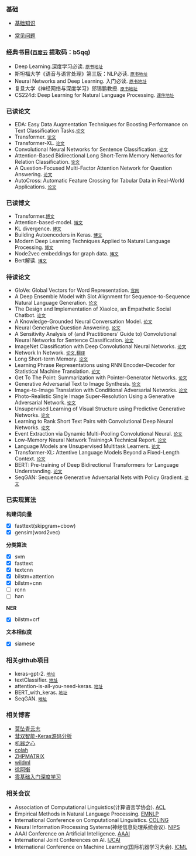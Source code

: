 ### 基础

* [基础知识](docs/basic.md)

* [常见问题](docs/fq.md)

### 经典书目([`百度云`](https://pan.baidu.com/s/1sE_20nHCfej6f9yRaisz7Q) 提取码：b5qq)

* Deep Learning.深度学习必读. [`原书地址`](https://www.deeplearningbook.org/)
* 斯坦福大学《语音与语言处理》第三版：NLP必读. [`原书地址`](http://web.stanford.edu/~jurafsky/slp3/ed3book.pdf)
* Neural Networks and Deep Learning. 入门必读. [`原书地址`](http://neuralnetworksanddeeplearning.com/)
* 复旦大学《神经网络与深度学习》邱锡鹏教授. [`原书地址`](https://nndl.github.io/)
* CS224d: Deep Learning for Natural Language Processing. [`课件地址`](http://cs224d.stanford.edu/)

### 已读论文

* EDA: Easy Data Augmentation Techniques for Boosting Performance on Text Classification Tasks.[`论文`](https://arxiv.org/pdf/1901.11196.pdf)
* Transformer. [`论文`](https://arxiv.org/pdf/1706.03762.pdf)
* Transformer-XL. [`论文`](https://arxiv.org/pdf/1901.02860.pdf)
* Convolutional Neural Networks for Sentence Classification. [`论文`](https://arxiv.org/pdf/1408.5882.pdf)
* Attention-Based Bidirectional Long Short-Term Memory Networks for Relation Classification. [`论文`](http://www.aclweb.org/anthology/P16-2034)
* A Question-Focused Multi-Factor Attention Network for Question Answering. [`论文`](https://arxiv.org/pdf/1801.08290.pdf)
* AutoCross: Automatic Feature Crossing for Tabular Data in Real-World Applications. [`论文`](https://arxiv.org/pdf/1904.12857.pdf)

### 已读博文

* Transformer.[`博文`](https://jalammar.github.io/illustrated-transformer/)
* Attention-based-model. [`博文`](http://www.wildml.com/2016/01/attention-and-memory-in-deep-learning-and-nlp/)
* KL divergence. [`博文`](https://www.countbayesie.com/blog/2017/5/9/kullback-leibler-divergence-explained)
* Building Autoencoders in Keras. [`博文`](https://blog.keras.io/building-autoencoders-in-keras.html)
* Modern Deep Learning Techniques Applied to Natural Language Processing. [`博文`](https://nlpoverview.com/)
* Node2vec embeddings for graph data. [`博文`](https://towardsdatascience.com/node2vec-embeddings-for-graph-data-32a866340fef)
* Bert解读. [`博文`](https://www.cnblogs.com/rucwxb/p/10277217.html)

### 待读论文

* GloVe: Global Vectors for Word Representation. [`官网`](https://nlp.stanford.edu/projects/glove/)
* A Deep Ensemble Model with Slot Alignment for Sequence-to-Sequence Natural Language Generation. [`论文`](https://arxiv.org/pdf/1805.06553.pdf)
* The Design and Implementation of XiaoIce, an Empathetic Social Chatbot. [`论文`](https://arxiv.org/pdf/1812.08989.pdf)
* A Knowledge-Grounded Neural Conversation Model. [`论文`](https://arxiv.org/pdf/1702.01932.pdf)
* Neural Generative Question Answering. [`论文`](https://arxiv.org/pdf/1512.01337v1.pdf)
* A Sensitivity Analysis of (and Practitioners’ Guide to) Convolutional Neural Networks for Sentence Classification. [`论文`](https://arxiv.org/pdf/1510.03820.pdf)
* ImageNet Classification with Deep Convolutional Neural Networks. [`论文`](http://www.cs.toronto.edu/~fritz/absps/imagenet.pdf)
* Network In Network. [`论文`](https://arxiv.org/pdf/1312.4400.pdf),[`翻译`](https://www.jianshu.com/p/8a3f9f06bbe3)
* Long Short-term Memory. [`论文`](http://www.bioinf.jku.at/publications/older/2604.pdf)
* Learning Phrase Representations using RNN Encoder–Decoder for Statistical Machine Translation. [`论文`](https://arxiv.org/pdf/1406.1078v3.pdf)
* Get To The Point: Summarization with Pointer-Generator Networks. [`论文`](https://arxiv.org/pdf/1704.04368.pdf)
* Generative Adversarial Text to Image Synthesis. [`论文`](https://arxiv.org/pdf/1605.05396.pdf)
* Image-to-Image Translation with Conditional Adversarial Networks. [`论文`](https://arxiv.org/pdf/1611.07004.pdf)
* Photo-Realistic Single Image Super-Resolution Using a Generative Adversarial Network. [`论文`](https://arxiv.org/pdf/1609.04802.pdf)
* Unsupervised Learning of Visual Structure using Predictive Generative Networks. [`论文`](https://arxiv.org/pdf/1511.06380.pdf)
* Learning to Rank Short Text Pairs with Convolutional Deep Neural Networks. [`论文`](http://citeseerx.ist.psu.edu/viewdoc/download?doi=10.1.1.723.6492&rep=rep1&type=pdf)
* Event Extraction via Dynamic Multi-Pooling Convolutional Neural. [`论文`](https://pdfs.semanticscholar.org/ca70/480f908ec60438e91a914c1075b9954e7834.pdf)
* Low-Memory Neural Network Training:A Technical Report. [`论文`](http://web.stanford.edu/~nims/low_memory_training.pdf)
* Language Models are Unsupervised Multitask Learners. [`论文`](https://d4mucfpksywv.cloudfront.net/better-language-models/language-models.pdf)
* Transformer-XL: Attentive Language Models Beyond a Fixed-Length Context. [`论文`](https://arxiv.org/pdf/1901.02860.pdf)
* BERT: Pre-training of Deep Bidirectional Transformers for Language Understanding. [`论文`](https://arxiv.org/pdf/1810.04805.pdf)
* SeqGAN: Sequence Generative Adversarial Nets with Policy Gradient. [`论文`](https://arxiv.org/pdf/1609.05473.pdf)

### 已实现算法

**构建词向量**

- [x] fasttext(skipgram+cbow)
- [x] gensim(word2vec)

**分类算法**

- [x] svm
- [x] fasttext
- [x] textcnn
- [x] bilstm+attention
- [x] bilstm+cnn
- [ ] rcnn
- [ ] han

**NER**

- [x] bilstm+crf

**文本相似度**

- [x] siamese

### 相关github项目

* keras-gpt-2. [`地址`](https://github.com/CyberZHG/keras-gpt-2)
* textClassifier. [`地址`](https://github.com/jiangxinyang227/textClassifier)
* attention-is-all-you-need-keras. [`地址`](https://github.com/Lsdefine/attention-is-all-you-need-keras)
* BERT_with_keras. [`地址`](https://github.com/miroozyx/BERT_with_keras)
* SeqGAN. [`地址`](https://github.com/tyo-yo/SeqGAN)

### 相关博客

* [莫坠青云志](https://tobiaslee.top/)
* [彗双智能-Keras源码分析](http://wangbn.blogspot.com/)
* [机器之心](https://www.jiqizhixin.com/)
* [colah](https://colah.github.io/)
* [ZHPMATRIX](https://zhpmatrix.github.io/)
* [wildml](http://www.wildml.com/)
* [徐阿衡](http://www.shuang0420.com/)
* [零基础入门深度学习](https://www.zybuluo.com/hanbingtao/note/433855)

### 相关会议

* Association of Computational Linguistics(计算语言学协会). [ACL](https://www.aclweb.org/portal/)
* Empirical Methods in Natural Language Processing. [EMNLP]()
* International Conference on Computational Linguistics. [COLING](https://www.sheffield.ac.uk/dcs/research/groups/nlp/iccl/index#tab00)
* Neural Information Processing Systems(神经信息处理系统会议). [NIPS](https://nips.cc/)
* AAAI Conference on Artificial Intelligence. [AAAI](https://www.aaai.org/)
* International Joint Conferences on AI. [IJCAI](https://www.ijcai.org/)
* International Conference on Machine Learning(国际机器学习大会). [ICML](https://icml.cc/)
